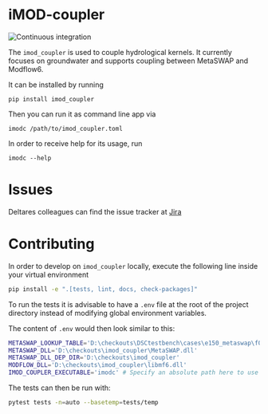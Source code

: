 # iMOD-coupler

![Continuous integration](https://github.com/Deltares/imod_coupler/workflows/Continuous%20integration/badge.svg)

The `imod_coupler` is used to couple hydrological kernels.
It currently focuses on groundwater and supports coupling between MetaSWAP and Modflow6.

It can be installed by running

```
pip install imod_coupler
```

Then you can run it as command line app via

```
imodc /path/to/imod_coupler.toml
```

In order to receive help for its usage, run

```
imodc --help
```

# Issues

Deltares colleagues can find the issue tracker at [Jira](https://issuetracker.deltares.nl/secure/RapidBoard.jspa?rapidView=469&projectKey=IMOD6&view=planning&selectedIssue=IMOD6-840)

# Contributing

In order to develop on `imod_coupler` locally, execute the following line inside your virtual environment

```bash
pip install -e ".[tests, lint, docs, check-packages]"
```

To run the tests it is advisable to have a `.env` file at the root of the project directory instead of modifying global environment variables.

The content of `.env` would then look similar to this:

```bash
METASWAP_LOOKUP_TABLE='D:\checkouts\DSCtestbench\cases\e150_metaswap\f00_common\c00_common\LHM2016_v01vrz'
METASWAP_DLL='D:\checkouts\imod_coupler\MetaSWAP.dll'
METASWAP_DLL_DEP_DIR='D:\checkouts\imod_coupler'
MODFLOW_DLL='D:\checkouts\imod_coupler\libmf6.dll'
IMOD_COUPLER_EXECUTABLE='imodc' # Specify an absolute path here to use a packaged version of iMOD Couplers
```

The tests can then be run with:

```bash
pytest tests -n=auto --basetemp=tests/temp
```
